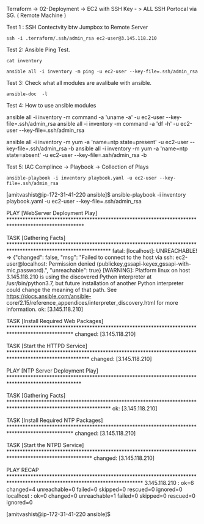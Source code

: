
Terraform -> 02-Deployment -> EC2 with SSH Key - > ALL SSH Portocal via SG.  ( Remote Machine ) 

Test 1 : SSH Contectvity btw Jumpbox to Remote Server 

```
ssh -i .terraform/.ssh/admin_rsa ec2-user@3.145.118.210
```

Test 2: Ansible Ping Test. 
```
cat inventory
```

```
ansible all -i inventory -m ping -u ec2-user --key-file=.ssh/admin_rsa
```

Test 3: Check what all modules are avalibale with ansible. 
```
ansible-doc  -l
```

Test 4: How to use ansible modules 

ansible all -i inventory -m command -a 'uname -a'  -u ec2-user --key-file=.ssh/admin_rsa
ansible all -i inventory -m command -a 'df -h'  -u ec2-user --key-file=.ssh/admin_rsa
 
ansible all -i inventory -m yum -a 'name=ntp state=present'  -u ec2-user --key-file=.ssh/admin_rsa -b 
ansible all -i inventory -m yum -a 'name=ntp state=absent'  -u ec2-user --key-file=.ssh/admin_rsa -b 

Test 5: IAC Complince -> Playbook -> Collection of Plays

```
ansible-playbook -i inventory playbook.yaml -u ec2-user --key-file=.ssh/admin_rsa
```

[amitvashist@ip-172-31-41-220 ansible]$ ansible-playbook -i inventory playbook.yaml -u ec2-user --key-file=.ssh/admin_rsa

PLAY [WebServer Deployment Play] ****************************************************************************************************

TASK [Gathering Facts] **************************************************************************************************************
fatal: [localhost]: UNREACHABLE! => {"changed": false, "msg": "Failed to connect to the host via ssh: ec2-user@localhost: Permission denied (publickey,gssapi-keyex,gssapi-with-mic,password).", "unreachable": true}
[WARNING]: Platform linux on host 3.145.118.210 is using the discovered Python interpreter at /usr/bin/python3.7, but future
installation of another Python interpreter could change the meaning of that path. See https://docs.ansible.com/ansible-
core/2.15/reference_appendices/interpreter_discovery.html for more information.
ok: [3.145.118.210]

TASK [Install Required Web Packages] ************************************************************************************************
changed: [3.145.118.210]

TASK [Start the HTTPD Service] ******************************************************************************************************
changed: [3.145.118.210]

PLAY [NTP Server Deployment Play] ***************************************************************************************************

TASK [Gathering Facts] **************************************************************************************************************
ok: [3.145.118.210]

TASK [Install Required NTP Packages] ************************************************************************************************
changed: [3.145.118.210]

TASK [Start the NTPD Service] *******************************************************************************************************
changed: [3.145.118.210]

PLAY RECAP **************************************************************************************************************************
3.145.118.210              : ok=6    changed=4    unreachable=0    failed=0    skipped=0    rescued=0    ignored=0   
localhost                  : ok=0    changed=0    unreachable=1    failed=0    skipped=0    rescued=0    ignored=0   

[amitvashist@ip-172-31-41-220 ansible]$
